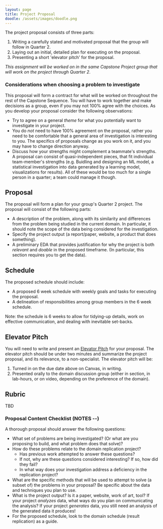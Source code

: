 ```yaml
---
layout: page
title: Project Proposal
doodle: /assets/images/doodle.png
---
```


The project proposal consists of three parts:

1. Writing a carefully stated and motivated proposal that the group
   will follow in Quarter 2.
1. Laying out an initial, detailed plan for executing on the proposal.
1. Presenting a short 'elevator pitch' for the proposal.

*This assignment will be worked on in the same Capstone Project group
that will work on the project through Quarter 2*.

### Considerations when choosing a problem to investigate

This proposal will form a contract for what will be worked on
throughout the rest of the Capstone Sequence. Tou will have
to work together and make decisions as a group, even if you may not
100% agree with the choices. As you develop your proposal consider
the following observations:
* Try to agree on a general *theme* for what you potentially want to
  investigate in your project.
* You do *not* need to have 100% agreement on the proposal, rather you
  need to be comfortable that a general area of investigation is
  interesting to you. The specifics of proposals change as you work on
  it, and you may have to change direction anyway.
* Discuss how your strengths might complement a teammate's
  strengths. A proposal can consist of quasi-independent pieces, that
  fit individual team-member's strengths (e.g. Buidling and designing
  an ML model, a statistical investigation into data generated by a
  learning model, visualizations for results). All of these would be
  too much for a single person in a quarter; a team could manage it
  though.

## Proposal

The proposal will form a plan for your group's Quarter 2
project. The proposal will consist of the following parts:
* A description of the problem, along with its similarity and
  differences from the problem being studied in the current domain. In
  particular, it should note the scope of the data being considered
  for the investigation. 
* Specify the project output (a report/paper, website, a product that
  does something).
* A preliminary EDA that provides justification for why the project is
  both *relevant* and *doable* in the proposed timeframe. (In
  particular, this section requires you to get the data).

## Schedule

The proposed schedule should include:
* A proposed 6 week schedule with weekly goals and tasks for executing
  the proposal. 
* A delineation of responsibilities among group members in the 6 week schedule.

Note: the schedule is 6 weeks to allow for tidying-up details, work on
effective communication, and dealing with inevitable set-backs.

## Elevator Pitch

You will need to write and present an [Elevator
Pitch](https://en.wikipedia.org/wiki/Elevator_pitch) for your
proposal. The elevator pitch should be under two minutes and summarize
the project proposal, and its relevance, to a non-specialist. The
elevator pitch will be:

1. Turned in on the due date above on Canvas, in writing.
2. Presented orally to the domain discussion group (either in section,
   in lab-hours, or on video, depending on the preference of the
   domain).

## Rubric

TBD

### Proposal Content Checklist (NOTES --)

A thorough proposal should answer the following questions:
* What set of problems are being investigated? (Or what are you
  proposing to build, and what problem does that solve)?
* How do these problems relate to the domain replication project?
  - Has previous work attempted to answer these questions?
  - If not, why are these questions considered interesting? If so,
    how did they fail?
  - In what way does your investigation address a deficiency in the
    replication project?
* What are the specific methods that will be used to attempt to solve
  (a subset of) the problems in your proposal? Be specific about the
  data and techniques you plan to use.
* What is the project output? Is it a paper, website, work of art,
  tool? If your project *analyzes* data, what ways do you plan on
  communicating the analysis? If your project *generates* data, you
  still need an analysis of the generated data it produces!
* For the proposed schedule, look to the domain schedule (result
  replication) as a guide.
